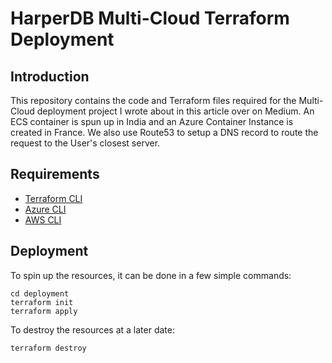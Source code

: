 # HarperDB Multi-Cloud Terraform Deployment

## Introduction

This repository contains the code and Terraform files required for the Multi-Cloud deployment project I wrote about in this article over on Medium. An ECS container is spun up in India and an Azure Container Instance is created in France. We also use Route53 to setup a DNS record to route the request to the User's closest server.

## Requirements

* [Terraform CLI](https://learn.hashicorp.com/tutorials/terraform/install-cli)
* [Azure CLI](https://learn.microsoft.com/en-us/cli/azure/install-azure-cli)
* [AWS CLI](https://docs.aws.amazon.com/cli/latest/userguide/getting-started-install.html)

## Deployment

To spin up the resources, it can be done in a few simple commands:

```shell
cd deployment
terraform init
terraform apply
```

To destroy the resources at a later date:
```shell
terraform destroy
```